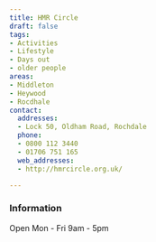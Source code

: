 ```yaml
---
title: HMR Circle
draft: false
tags:
- Activities
- Lifestyle
- Days out
- older people
areas:
- Middleton
- Heywood
- Rocdhale
contact:
  addresses:
  - Lock 50, Oldham Road, Rochdale
  phone:
  - 0800 112 3440
  - 01706 751 165
  web_addresses:
  - http://hmrcircle.org.uk/

---
```


### Information
Open  Mon - Fri   9am - 5pm
